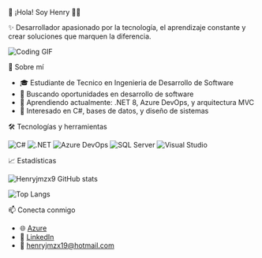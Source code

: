 👋 ¡Hola! Soy Henry 👨‍💻

✨ Desarrollador apasionado por la tecnología, el aprendizaje constante y crear soluciones que marquen la diferencia.

![Coding GIF](https://media.giphy.com/media/26tn33aiTi1jkl6H6/giphy.gif)

🚀 Sobre mí

- 🎓 Estudiante de Tecnico en Ingenieria de Desarrollo de Software 
- 💼 Buscando oportunidades en desarrollo de software
- 🌱 Aprendiendo actualmente: .NET 8, Azure DevOps, y arquitectura MVC
- 🧠 Interesado en C#, bases de datos, y diseño de sistemas


🛠️ Tecnologías y herramientas

![C#](https://img.shields.io/badge/-C%23-239120?style=flat-square&logo=c-sharp&logoColor=white)
![.NET](https://img.shields.io/badge/-.NET-512BD4?style=flat-square&logo=dotnet&logoColor=white)
![Azure DevOps](https://img.shields.io/badge/-Azure%20DevOps-0078D7?style=flat-square&logo=azure-devops&logoColor=white)
![SQL Server](https://img.shields.io/badge/-SQL%20Server-CC2927?style=flat-square&logo=microsoft-sql-server&logoColor=white)
![Visual Studio](https://img.shields.io/badge/-Visual%20Studio-5C2D91?style=flat-square&logo=visual-studio&logoColor=white)


📈 Estadísticas

![Henryjmzx9 GitHub stats](https://github-readme-stats.vercel.app/api?username=Henryjmzx9&show_icons=true&theme=tokyonight)

![Top Langs](https://github-readme-stats.vercel.app/api/top-langs/?username=Henryjmzx9&layout=compact&theme=tokyonight)


📫 Conecta conmigo

- 🌐 [Azure](https://dev.azure.com/henryjmzx19/)
- 💼 [LinkedIn](https://www.linkedin.com/in/tuusuario)
- 📧 henryjmzx19@hotmail.com


